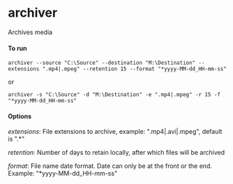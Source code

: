 # archiver
Archives media

#### To run
```
archiver --source "C:\Source" --destination "M:\Destination" --extensions ".mp4|.mpeg" --retention 15 --format "*yyyy-MM-dd_HH-mm-ss"
```
or
```
archiver -s "C:\Source" -d "M:\Destination" -e ".mp4|.mpeg" -r 15 -f "*yyyy-MM-dd_HH-mm-ss"
```

#### Options
_extensions_: File extensions to archive, example: ".mp4|.avi|.mpeg", default is ".*"

_retention_: Number of days to retain locally, after which files will be archived

_format_: File name date format. Date can only be at the front or the end. Example: "*yyyy-MM-dd_HH-mm-ss"
